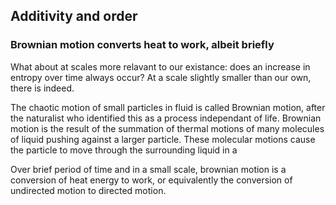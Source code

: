 ## Additivity and order

### Brownian motion converts heat to work, albeit briefly

What about at scales more relavant to our existance: does an increase in entropy over time always occur?  At a scale slightly smaller than our own, there is indeed. 

The chaotic motion of small particles in fluid is called Brownian motion, after the naturalist who identified this as a process independant of life.  Brownian motion is the result of the summation of thermal motions of many molecules of liquid pushing against a larger particle. These molecular motions cause the particle to move through the surrounding liquid in a 

Over brief period of time and in a small scale, brownian motion is a conversion of heat energy to work, or equivalently the conversion of undirected motion to directed motion.  
